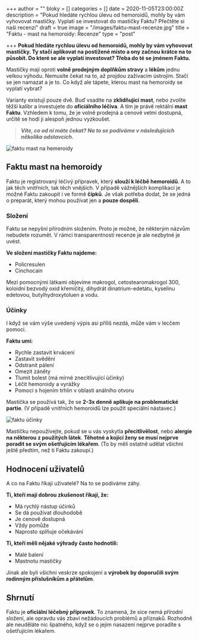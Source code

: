 +++
author = ""
bloky = []
categories = []
date = 2020-11-05T23:00:00Z
description = "Pokud hledáte rychlou úlevu od hemoroidů, mohly by vám vyhovovat mastičky. Vyplatí se investovat do mastičky Faktu? Přečtěte si naši recenzi"
draft = true
image = "/images/faktu-mast-recenze.jpg"
title = "Faktu - mast na hemoroidy: Recenze"
type = "post"

+++
**Pokud hledáte rychlou úlevu od hemoroidů, mohly by vám vyhovovat mastičky. Ty stačí aplikovat na postižené místo a ony začnou krátce na to působit. Do které se ale vyplatí investovat? Třeba do té se jménem Faktu.**

Mastičky mají oproti **volně prodejným doplňkům stravy** a **lékům** jednu velkou výhodu. Nemusíte čekat na to, až projdou zažívacím ústrojím. Stačí se jen namazat a je to. Co když ale tápete, kterou mast na hemoroidy se vyplatí vybrat?

Varianty existují pouze dvě. Buď vsadíte na **zklidňující mast**, nebo zvolíte těžší kalibr a investujete do **oficiálního léčiva**. A tím je právě rektální **mast Faktu**. Vzhledem k tomu, že je volně prodejná a cenově velmi dostupná, určitě se hodí ji alespoň jednou vyzkoušet.

> **_Víte, co od ní máte čekat? Na to se podíváme v následujících několika odstavcích._**

  
![faktu mast na hemeroidy](/images/mast-na-hemeroidy.jpg)

## Faktu mast na hemoroidy

Faktu je registrovaný léčivý přípravek, který **slouží k léčbě hemoroidů**. A to jak těch vnitřních, tak těch vnějších. V případě vážnějších komplikací je možné Faktu zakoupit i ve formě **čípků**. Je však potřeba dodat, že se jedná o preparát, který mohou používat jen a **pouze dospělí**.

### Složení

Faktu se nepyšní přírodním složením. Proto je možné, že některým názvům nebudete rozumět. V rámci transparentnosti recenze je ale nezbytné je uvést.

**Ve složení mastičky Faktu najdeme:**

* Policresulen
* Cinchocain

Mezi pomocnými látkami objevíme makrogol, cetostearomakrogol 300, koloidní bezvodý oxid křemičitý, dihydrát dinatrium-edetátu, kyselinu edetovou, butylhydroxytoluen a vodu.

### Účinky

I když se vám výše uvedený výpis asi příliš nezdá, může vám v lecčem pomoci.

**Faktu umí:**

* Rychle zastavit krvácení
* Zastavit svědění
* Odstranit pálení
* Omezit záněty
* Tlumit bolest (má mírné znecitlivující účinky)
* Léčit hemoroidy a vyrážky
* Pomoci s hojením trhlin v oblasti análního otvoru

Mastička se používá tak, že se **2-3x denně aplikuje na problematické partie**. (V případě vnitřních hemoroidů lze použít speciální nástavec.)

![faktu účinky](/images/faktu-ucinky.jpg)

Mastičku nepoužívejte, pokud se u vás vyskytla **přecitlivělost**, nebo **alergie na některou z použitých látek**. **Těhotné a kojící ženy se musí nejprve poradit se svým ošetřujícím lékařem**. (To by měli ostatně udělat všichni ještě předtím, než ti Faktu zakoupí.)

## Hodnocení uživatelů

A co na Faktu říkají uživatelé? Na to se podíváme záhy.

**Ti, kteří mají dobrou zkušenost říkají, že:**

* Má rychlý nástup účinků
* Se dá používat dlouhodobě
* Je cenově dostupná
* Vždy pomůže
* Naprosto splňuje očekávání

**Ti, kteří měli nějaké výhrady často hodnotili:**

* Malé balení
* Mastnotu mastičky

Jinak ale byli všichni veskrze spokojení a **výrobek by doporučili svým rodinným příslušníkům a přátelům**.

## Shrnutí

  
Faktu je **oficiální léčebný přípravek**. To znamená, že sice nemá přírodní složení, ale opravdu vás zbaví nežádoucích problémů a příznaků. Rozhodně ale neuděláte nic špatného, když se o jejím nasazení nejprve poradíte s ošetřujícím lékařem.